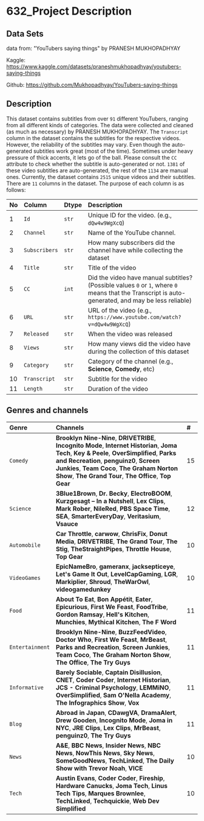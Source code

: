 # 632_Project Description

## Data Sets
data from: "YouTubers saying things" by PRANESH MUKHOPADHYAY 

Kaggle: https://www.kaggle.com/datasets/praneshmukhopadhyay/youtubers-saying-things 

Github: https://github.com/Mukhopadhyay/YouTubers-saying-things


## Description
This dataset contains subtitles from over `91` different YouTubers, ranging from all different kinds of categories. The data were collected and cleaned (as much as necessary) by PRANESH MUKHOPADHYAY. The `Transcript` column in the dataset contains the subtitles for the respective videos. However, the reliability of the subtitles may vary. Even though the auto-generated subtitles work great (most of the time). Sometimes under heavy pressure of thick accents, it lets go of the ball. Please consult the `CC` attribute to check whether the subtitle is auto-generated or not. `1381` of these video subtitles are auto-generated, the rest of the `1134` are manual ones. Currently, the dataset contains `2515` unique videos and their subtitles. There are `11` columns in the dataset. The purpose of each column is as follows:

|**No**|**Column**|**Dtype**|**Description**|
|:-----|:---------|:--------|:--------------|
|1|`Id`|`str`|Unique ID for the video. (e.g., `dQw4w9WgXcQ`)|
|2|`Channel`|`str`|Name of the YouTube channel.|
|3|`Subscribers`|`str`|How many subscribers did the channel have while collecting the dataset|
|4|`Title`|`str`|Title of the video|
|5|`CC`|`int`|Did the video have manual subtitles? (Possible values `0` or `1`, where `0` means that the Transcript is auto-generated, and may be less reliable)|
|6|`URL`|`str`|URL of the video (e.g., `https://www.youtube.com/watch?v=dQw4w9WgXcQ`)|
|7|`Released`|`str`|When the video was released|
|8|`Views`|`str`|How many views did the video have during the collection of this dataset|
|9|`Category`|`str`|Category of the channel (e.g., **Science**, **Comedy**, etc)|
|10|`Transcript`|`str`|Subtitle for the video|
|11|`Length`|`str`|Duration of the video|

## Genres and channels

|**Genre**|**Channels**| **#** |
|:--------|:-----------|:------|
|`Comedy`|**Brooklyn Nine-Nine**, **DRIVETRIBE**, **Incognito Mode**, **Internet Historian**, **Joma Tech**, **Key & Peele**, **OverSimplified**, **Parks and Recreation**, **penguinz0**, **Screen Junkies**, **Team Coco**, **The Graham Norton Show**, **The Grand Tour**, **The Office**, **Top Gear**|15|
|`Science`|**3Blue1Brown**, **Dr. Becky**, **ElectroBOOM**, **Kurzgesagt – In a Nutshell**, **Lex Clips**, **Mark Rober**, **NileRed**, **PBS Space Time**, **SEA**, **SmarterEveryDay**, **Veritasium**, **Vsauce**|12|
|`Automobile`|**Car Throttle**, **carwow**, **ChrisFix**, **Donut Media**, **DRIVETRIBE**, **The Grand Tour**, **The Stig**, **TheStraightPipes**, **Throttle House**, **Top Gear**|10|
|`VideoGames`|**EpicNameBro**, **gameranx**, **jacksepticeye**, **Let's Game It Out**, **LevelCapGaming**, **LGR**, **Markiplier**, **Shroud**, **TheWarOwl**, **videogamedunkey**|10|
|`Food`|**About To Eat**, **Bon Appétit**, **Eater**, **Epicurious**, **First We Feast**, **FoodTribe**, **Gordon Ramsay**, **Hell's Kitchen**, **Munchies**, **Mythical Kitchen**, **The F Word**|11|
|`Entertainment`|**Brooklyn Nine-Nine**, **BuzzFeedVideo**, **Doctor Who**, **First We Feast**, **MrBeast**, **Parks and Recreation**, **Screen Junkies**, **Team Coco**, **The Graham Norton Show**, **The Office**, **The Try Guys**|11|
|`Informative`|**Barely Sociable**, **Captain Disillusion**, **CNET**, **Coder Coder**, **Internet Historian**, **JCS - Criminal Psychology**, **LEMMiNO**, **OverSimplified**, **Sam O'Nella Academy**, **The Infographics Show**, **Vox**|11|
|`Blog`|**Abroad in Japan**, **CDawgVA**, **DramaAlert**, **Drew Gooden**, **Incognito Mode**, **Joma in NYC**, **JRE Clips**, **Lex Clips**, **MrBeast**, **penguinz0**, **The Try Guys**|11|
|`News`|**A&E**, **BBC News**, **Insider News**, **NBC News**, **NowThis News**, **Sky News**, **SomeGoodNews**, **TechLinked**, **The Daily Show with Trevor Noah**, **VICE**|10|
|`Tech`|**Austin Evans**, **Coder Coder**, **Fireship**, **Hardware Canucks**, **Joma Tech**, **Linus Tech Tips**, **Marques Brownlee**, **TechLinked**, **Techquickie**, **Web Dev Simplified**|10|


